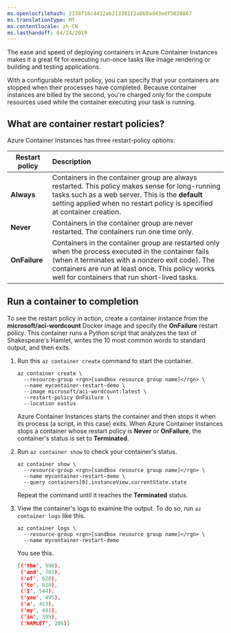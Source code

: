 ```yaml
---
ms.openlocfilehash: 2338f16c4412ab213381f2a868ad43edf5028867
ms.translationtype: MT
ms.contentlocale: zh-CN
ms.lasthandoff: 04/24/2019
---
```

The ease and speed of deploying containers in Azure Container Instances makes it a great fit for executing run-once tasks like image rendering or building and testing applications.

With a configurable restart policy, you can specify that your containers are stopped when their processes have completed. Because container instances are billed by the second, you're charged only for the compute resources used while the container executing your task is running.

## <a name="what-are-container-restart-policies"></a>What are container restart policies?

Azure Container Instances has three restart-policy options:

| Restart policy   | Description |
| ---------------- | :---------- |
| **Always** | Containers in the container group are always restarted. This policy makes sense for long-running tasks such as a web server. This is the **default** setting applied when no restart policy is specified at container creation. |
| **Never** | Containers in the container group are never restarted. The containers run one time only. |
| **OnFailure** | Containers in the container group are restarted only when the process executed in the container fails (when it terminates with a nonzero exit code). The containers are run at least once. This policy works well for containers that run short-lived tasks. |

## <a name="run-a-container-to-completion"></a>Run a container to completion

To see the restart policy in action, create a container instance from the **microsoft/aci-wordcount** Docker image and specify the **OnFailure** restart policy. This container runs a Python script that analyzes the text of Shakespeare's Hamlet, writes the 10 most common words to standard output, and then exits.

1. Run this `az container create` command to start the container.

    ```azurecli
    az container create \
      --resource-group <rgn>[sandbox resource group name]</rgn> \
      --name mycontainer-restart-demo \
      --image microsoft/aci-wordcount:latest \
      --restart-policy OnFailure \
      --location eastus
    ```

    Azure Container Instances starts the container and then stops it when its process (a script, in this case) exits. When Azure Container Instances stops a container whose restart policy is **Never** or **OnFailure**, the container's status is set to **Terminated**.

1. Run `az container show` to check your container's status.

    ```azurecli
    az container show \
      --resource-group <rgn>[sandbox resource group name]</rgn> \
      --name mycontainer-restart-demo \
      --query containers[0].instanceView.currentState.state
    ```

    Repeat the command until it reaches the **Terminated** status.

1. View the container's logs to examine the output. To do so, run `az container logs` like this.

    ```azurecli
    az container logs \
      --resource-group <rgn>[sandbox resource group name]</rgn> \
      --name mycontainer-restart-demo
    ```

    You see this.

    ```json
    [('the', 990),
     ('and', 702),
     ('of', 628),
     ('to', 610),
     ('I', 544),
     ('you', 495),
     ('a', 453),
     ('my', 441),
     ('in', 399),
     ('HAMLET', 386)]
    ```
